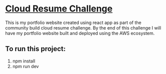# [Cloud Resume Challenge](https://cloudresumechallenge.dev/docs/the-challenge/aws/)

This is my portfolio website created using react app as part of the community build cloud resume challenge.
By the end of this challenge I will have my portfolio website built and deployed using the AWS ecosystem.



## To run this project:
1. npm install
2. npm run dev